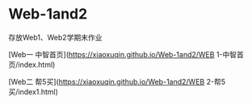 # Web-1and2
存放Web1、Web2学期末作业  

[Web一 中智首页](https://xiaoxuqin.github.io/Web-1and2/WEB 1-中智首页/index.html)  

[Web二 帮5买](https://xiaoxuqin.github.io/Web-1and2/WEB 2-帮5买/index1.html)
